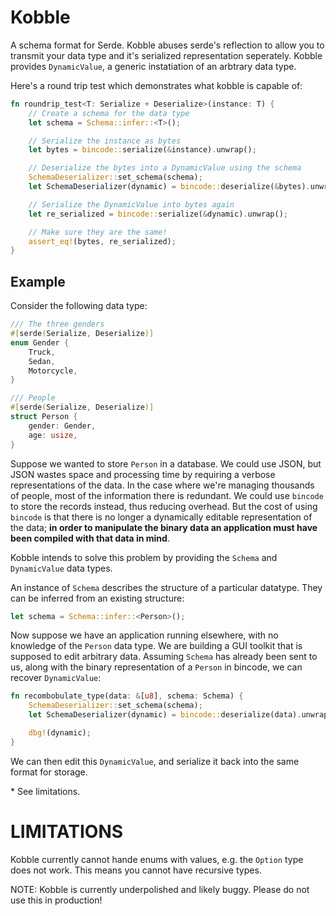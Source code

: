 # Kobble
A schema format for Serde. Kobble abuses serde's reflection to allow you to transmit your data type and it's serialized representation seperately. Kobble provides `DynamicValue`, a generic instatiation of an arbtrary data type.

Here's a round trip test which demonstrates what kobble is capable of:
```rust
fn roundrip_test<T: Serialize + Deserialize>(instance: T) {
    // Create a schema for the data type
    let schema = Schema::infer::<T>();

    // Serialize the instance as bytes
    let bytes = bincode::serialize(&instance).unwrap();

    // Deserialize the bytes into a DynamicValue using the schema
    SchemaDeserializer::set_schema(schema);
    let SchemaDeserializer(dynamic) = bincode::deserialize(&bytes).unwrap();

    // Serialize the DynamicValue into bytes again
    let re_serialized = bincode::serialize(&dynamic).unwrap();

    // Make sure they are the same!
    assert_eq!(bytes, re_serialized);
}
```

## Example
Consider the following data type:
```rust
/// The three genders
#[serde(Serialize, Deserialize)]
enum Gender {
    Truck,
    Sedan,
    Motorcycle,
}

/// People
#[serde(Serialize, Deserialize)]
struct Person {
    gender: Gender,
    age: usize,
}
```

Suppose we wanted to store `Person` in a database. We could use JSON, but JSON wastes space and processing time by requiring a verbose representations of the data. In the case where we're managing thousands of people, most of the information there is redundant. We could use `bincode` to store the records instead, thus reducing overhead. But the cost of using `bincode` is that there is no longer a dynamically editable representation of the data; **in order to manipulate the binary data an application must have been compiled with that data in mind**. 

Kobble intends to solve this problem by providing the `Schema` and `DynamicValue` data types. 

An instance of `Schema` describes the structure of a particular datatype. They can be inferred from an existing structure: 
```rust
let schema = Schema::infer::<Person>();
```

Now suppose we have an application running elsewhere, with no knowledge of the `Person` data type. We are building a GUI toolkit that is supposed to edit arbitrary data. Assuming `Schema` has already been sent to us, along with the binary representation of a `Person` in bincode, we can recover `DynamicValue`:
```rust
fn recombobulate_type(data: &[u8], schema: Schema) {
    SchemaDeserializer::set_schema(schema);
    let SchemaDeserializer(dynamic) = bincode::deserialize(data).unwrap();

    dbg!(dynamic);
}
```

We can then edit this `DynamicValue`, and serialize it back into the same format for storage.

\* See limitations.

# LIMITATIONS
Kobble currently cannot hande enums with values, e.g. the `Option` type does not work. This means you cannot have recursive types.

NOTE: Kobble is currently underpolished and likely buggy. Please do not use this in production!
